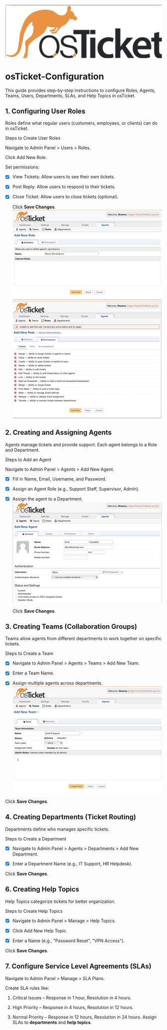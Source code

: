 ![osTicket Logo!](images/logo.png "osTicket Logo")


# osTicket-Configuration
This guide provides step-by-step instructions to configure Roles, Agents, Teams, Users, Departments, SLAs, and Help Topics in osTicket. 

## 1. Configuring User Roles

Roles define what regular users (customers, employees, or clients) can do in osTicket.

Steps to Create User Roles

Navigate to Admin Panel > Users > Roles.

Click Add New Role.

Set permissions:

- [x] View Tickets: Allow users to see their own tickets.

- [x] Post Reply: Allow users to respond to their tickets.

- [x] Close Ticket: Allow users to close tickets (optional).
  
   Click __Save Changes__.
  ![Create new user roles!](images/NEWROLE.png "Create user roles")
  ![Permissions for new role!](images/NEWROLE2.png "Role's permissions")




## 2. Creating and Assigning Agents

Agents manage tickets and provide support. Each agent belongs to a Role and Department.

Steps to Add an Agent

Navigate to Admin Panel > Agents > Add New Agent.

- [x] Fill in Name, Email, Username, and Password.

- [x] Assign an Agent Role (e.g., Support Staff, Supervisor, Admin).

- [x] Assign the agent to a Department.
   ![Add new agent!](images/AGENTCREATION.png )

    Click __Save Changes__.


## 3. Creating Teams (Collaboration Groups)

Teams allow agents from different departments to work together on specific tickets.

Steps to Create a Team

- [x] Navigate to Admin Panel > Agents > Teams > Add New Team.

- [x] Enter a Team Name.

- [x] Assign multiple agents across departments.
![create a Team!](images/TEAMCREATION.png)

Click __Save Changes__.



## 4. Creating Departments (Ticket Routing)

Departments define who manages specific tickets.

Steps to Create a Department

- [x] Navigate to Admin Panel > Agents > Departments > Add New Department.

- [x] Enter a Department Name (e.g., IT Support, HR Helpdesk).

Click __Save Changes__.



## 6. Creating Help Topics

Help Topics categorize tickets for better organization.

Steps to Create Help Topics

- [x] Navigate to Admin Panel > Manage > Help Topics.

- [x] Click Add New Help Topic.

- [x] Enter a Name (e.g., "Password Reset", "VPN Access").

Click __Save Changes__.



## 7. Configure Service Level Agreements (SLAs)

Navigate to Admin Panel > Manage > SLA Plans.

Create SLA rules like:

1. Critical Issues – Response in 1 hour, Resolution in 4 hours.

2. High Priority – Response in 4 hours, Resolution in 12 hours.

3. Normal Priority – Response in 12 hours, Resolution in 24 hours.
Assign SLAs to __departments__ and __help topics__.

